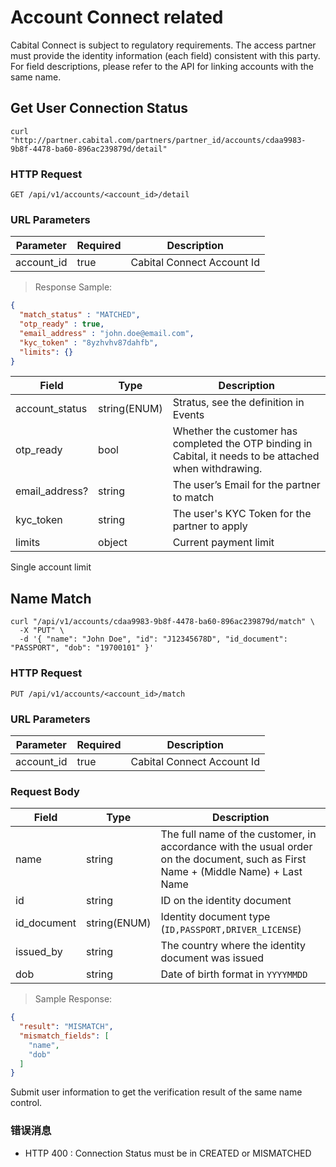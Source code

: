 # Account Connect related

Cabital Connect is subject to regulatory requirements. The access partner must provide the identity information (each field) consistent with this party. For field descriptions, please refer to the API for linking accounts with the same name.

## Get User Connection Status


```shell
curl "http://partner.cabital.com/partners/partner_id/accounts/cdaa9983-9b8f-4478-ba60-896ac239879d/detail"
```

### HTTP Request

`GET /api/v1/accounts/<account_id>/detail`

### URL Parameters

Parameter | Required | Description
--------- | ------- | -----------
account_id | true | Cabital Connect Account Id

> Response Sample:


```json
{
  "match_status" : "MATCHED",
  "otp_ready" : true,
  "email_address" : "john.doe@email.com",
  "kyc_token" : "8yzhvhv87dahfb",
  "limits": {}
}
```


Field | Type | Description
--------- | ------- | ---------------
account_status | string(ENUM) | Stratus, see the definition in Events
otp_ready | bool | Whether the customer has completed the OTP binding in Cabital, it needs to be attached when withdrawing.
email_address? | string | The user’s Email for the partner to match
kyc_token | string | The user's KYC Token for the partner to apply
limits | object | Current payment limit

<aside class="success">
Single account limit
</aside>

## Name Match

```shell
curl "/api/v1/accounts/cdaa9983-9b8f-4478-ba60-896ac239879d/match" \
  -X "PUT" \
  -d '{ "name": "John Doe", "id": "J12345678D", "id_document": "PASSPORT", "dob": "19700101" }' 
```



### HTTP Request

`PUT /api/v1/accounts/<account_id>/match`

### URL Parameters

Parameter | Required | Description
--------- | ------- | -----------
account_id | true | Cabital Connect Account Id

### Request Body

Field | Type | Description
--------- | ------- | ---------------
name | string | The full name of the customer, in accordance with the usual order on the document, such as First Name + (Middle Name) + Last Name
id | string |ID on the identity document
id_document | string(ENUM) | Identity document type (`ID,PASSPORT,DRIVER_LICENSE`)
issued_by | string | The country where the identity document was issued
dob | string | Date of birth format in `YYYYMMDD`


> Sample Response:

```json
{
  "result": "MISMATCH",
  "mismatch_fields": [
    "name",
    "dob"
  ]
}
```

Submit user information to get the verification result of the same name control.

### 错误消息


- HTTP 400 : Connection Status must be in CREATED or MISMATCHED